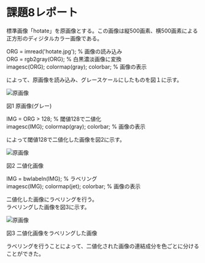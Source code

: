 # 課題8レポート

標準画像「hotate」を原画像とする。この画像は縦500画素、横500画素による正方形のディジタルカラー画像である。

ORG = imread('hotate.jpg'); % 画像の読み込み  
ORG = rgb2gray(ORG); % 白黒濃淡画像に変換  
imagesc(ORG); colormap(gray); colorbar; % 画像の表示  

によって、原画像を読み込み、グレースケールにしたものを図１に示す。  

![原画像](https://github.com/romaika027/16nc027_lecture_image_processing/blob/master/images/kadai8_1.jpg)

図1 原画像(グレー)  

IMG = ORG > 128; % 閾値128で二値化  
imagesc(IMG); colormap(gray); colorbar; % 画像の表示  

によって閾値128で二値化した画像を図2に示す。  

![原画像](https://github.com/romaika027/16nc027_lecture_image_processing/blob/master/images/kadai8_2.jpg)

図2 二値化画像

IMG = bwlabeln(IMG); % ラベリング  
imagesc(IMG); colormap(jet); colorbar; % 画像の表示  

二値化した画像にラベリングを行う。  
ラベリングした画像を図3に示す。  

![原画像](https://github.com/romaika027/16nc027_lecture_image_processing/blob/master/images/kadai8_3.jpg)

図3 二値化画像をラベリングした画像  

ラベリングを行うことによって、二値化された画像の連結成分を色ごとに分けることができた。